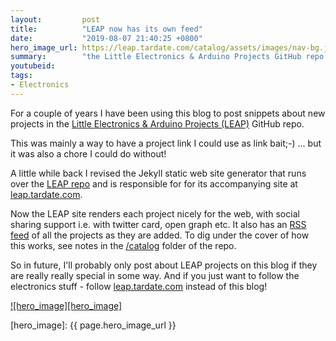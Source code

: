 ```yaml
---
layout:         post
title:          "LEAP now has its own feed"
date:           "2019-08-07 21:40:25 +0800"
hero_image_url: https://leap.tardate.com/catalog/assets/images/nav-bg.jpg
summary:        "the Little Electronics & Arduino Projects GitHub repo now has its own feed"
youtubeid:
tags:
- Electronics
---
```


For a couple of years I have been using this blog to post
snippets about new projects in the [Little Electronics & Arduino Projects (LEAP)][repo] GitHub repo.

This was mainly a way to have a project link I could use as link bait;-) ...
but it was also a chore I could do without!

A little while back I revised the Jekyll static web site generator that runs over the
[LEAP repo][repo]
and is responsible for
for its accompanying site at [leap.tardate.com][leap].

Now the LEAP site renders each project nicely for the web, with social sharing support i.e. with twitter card, open graph etc.
It also has an [RSS feed](https://leap.tardate.com/catalog/atom.xml) of all the projects as they are added.
To dig under the cover of how this works, see notes in the [/catalog](https://github.com/tardate/LittleArduinoProjects/tree/master/catalog) folder of the repo.

So in future, I'll probably only post about LEAP projects on this blog if they are really really special in some way.
And if you just want to follow the electronics stuff - follow [leap.tardate.com][leap] instead of this blog!

[![hero_image][hero_image]][leap]

[leap]: https://leap.tardate.com
[repo]: https://github.com/tardate/LittleArduinoProjects
[hero_image]: {{ page.hero_image_url }}
